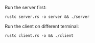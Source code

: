 Run the server first:
```
rustc server.rs -o server && ./server
```

Run the client on different terminal:

```
rustc client.rs -o && ./client
```
